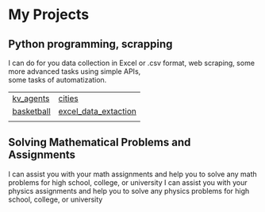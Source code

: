 # My Projects  
## Python programming, scrapping   

I can do for you data collection in Excel or .csv format, web scraping, some more advanced tasks using simple APIs,  
some tasks of automatization.

|       |       |
|-------|-------|
| [kv_agents](./kv_agents.md) | [cities](./cities.md) |
| [basketball](link/basketball.md) | [excel_data_extaction](./excel_data_extaction.md) |
|       |       |
## Solving Mathematical Problems and Assignments  

I can assist you with your math assignments and help you to solve any math problems for high school, college, or university
I can assist you with your physics assignments and help you to solve any physics problems for high school, college, or university
